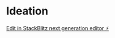 # Ideation

[Edit in StackBlitz next generation editor ⚡️](https://stackblitz.com/~/github.com/planetding/Ideation)